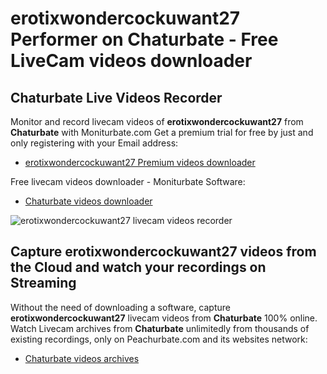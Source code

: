 # erotixwondercockuwant27 Performer on Chaturbate - Free LiveCam videos downloader

## Chaturbate Live Videos Recorder

Monitor and record livecam videos of **erotixwondercockuwant27** from **Chaturbate** with Moniturbate.com
Get a premium trial for free by just and only registering with your Email address:
* [erotixwondercockuwant27 Premium videos downloader](https://moniturbate.com/request-demo-licence-key.html)

Free livecam videos downloader - Moniturbate Software:
* [Chaturbate videos downloader](https://moniturbate.com/moniturbate-download-software.html)

![erotixwondercockuwant27 livecam videos recorder](https://peachurnet.com/templates/moniturbate-software.png)


## Capture erotixwondercockuwant27 videos from the Cloud and watch your recordings on Streaming

Without the need of downloading a software, capture **erotixwondercockuwant27** livecam videos from **Chaturbate** 100% online.
Watch Livecam archives from **Chaturbate** unlimitedly from thousands of existing recordings, only on Peachurbate.com and its websites network:
* [Chaturbate videos archives](https://peachurnet.com/)